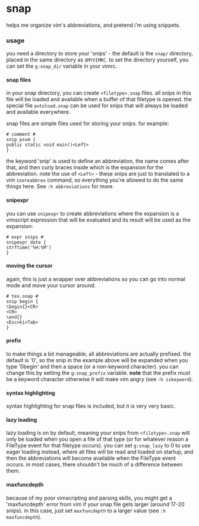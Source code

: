 # snap

helps me organize vim's abbreviations, and pretend i'm using snippets.

### usage

you need a directory to store your 'snips' - the default is the `snap/`
directory, placed in the same directory as `$MYVIMRC`. to set the directory
yourself, you can set the `g:snap_dir` variable in your vimrc.

#### snap files

in your snap directory, you can create `<filetype>.snap` files. all snips in
this file will be loaded and available when a buffer of that filetype is
opened. the special file `autoload.snap` can be used for snips that will
always be loaded and available everywhere.

snap files are simple files used for storing your snips. for example:
```
# comment #
snip psvm {
public static void main()<Left>
}
```

the keyword 'snip' is used to define an abbreviation, the name comes after
that, and then curly braces inside which is the expansion for the abbreviation.
note the use of `<Left>` - these snips are just to translated to a vim
`inoreabbrev` command, so everything you're allowed to do the same things here.
See `:h abbreviations` for more.

#### snipexpr

you can use `snipexpr` to create abbreviations where the expansion is a
vimscript expression that will be evaluated and its result will be used as the
expansion:
```
# expr snips #
snipexpr date {
strftime('%H:%M')
}
```

#### moving the cursor

again, this is just a wrapper over abbreviations so you can go into normal mode
and move your cursor around:
```
# tex.snap #
snip begin {
\begin{}<CR>
<CR>
\end{}
<Esc>ki<Tab>
}
```

#### prefix

to make things a bit manageable, all abbreviations are actually prefixed. the
default is '0', so the snip in the example above will be expanded when you type
'0begin' and then a space (or a non-keyword character). you can change this by
setting the `g:snap_prefix` variable. **note** that the prefix must be a
keyword character otherwise it will make vim angry (see `:h iskeyword`).

#### syntax highlighting

syntax highlighting for snap files is included, but it is very very basic.

#### lazy loading

lazy loading is on by default, meaning your snips from `<filetype>.snap` will
only be loaded when you open a file of that type (or for whatever reason a 
FileType event for that filetype occurs). you can set `g:snap_lazy` to 0 to use
eager loading instead, where all files will be read and loaded on startup, and
then the abbreviations will become available when the FileType event occurs. in
most cases, there shouldn't be much of a difference between them.

#### maxfuncdepth

because of my poor vimscripting and parsing skills, you might get a
'maxfuncdepth' error from vim if your snap file gets larger (around 17-20 snips).
in this case, just set `maxfuncdepth` to a larger value (see `:h maxfuncdepth`).
